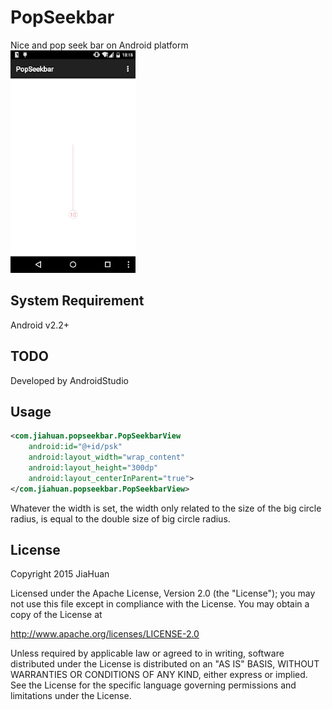 # PopSeekbar
Nice and pop seek bar on Android platform <br/>
<img src="./images/sample.gif" width="200px" height="auto" /> 

## System Requirement
Android v2.2+

## TODO
Developed by AndroidStudio

## Usage
```xml
<com.jiahuan.popseekbar.PopSeekbarView
    android:id="@+id/psk"
    android:layout_width="wrap_content"
    android:layout_height="300dp"
    android:layout_centerInParent="true">
</com.jiahuan.popseekbar.PopSeekbarView>
```
Whatever the width is set, the width only related to the size of the big circle radius, is equal to the double size of big circle radius.

## License
Copyright 2015 JiaHuan

Licensed under the Apache License, Version 2.0 (the "License"); you may not use this file except in compliance with the License. You may obtain a copy of the License at

http://www.apache.org/licenses/LICENSE-2.0

Unless required by applicable law or agreed to in writing, software distributed under the License is distributed on an "AS IS" BASIS, WITHOUT WARRANTIES OR CONDITIONS OF ANY KIND, either express or implied. See the License for the specific language governing permissions and limitations under the License.
